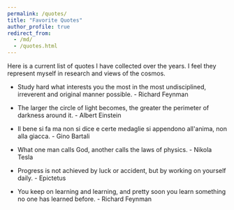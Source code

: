 ```yaml
---
permalink: /quotes/
title: "Favorite Quotes"
author_profile: true
redirect_from: 
  - /md/
  - /quotes.html
---
```


Here is a current list of quotes I have collected over the years. I feel they represent myself in research and views of the cosmos.

- Study hard what interests you the most in the most undisciplined, irreverent and original manner possible. - Richard Feynman

- The larger the circle of light becomes, the greater the perimeter of darkness around it. - Albert Einstein

- Il bene si fa ma non si dice e certe medaglie si appendono all'anima, non alla giacca. - Gino Bartali

- What one man calls God, another calls the laws of physics. - Nikola Tesla

- Progress is not achieved by luck or accident, but by working on yourself daily. - Epictetus

- You keep on learning and learning, and pretty soon you learn something no one has learned before. - Richard Feynman
